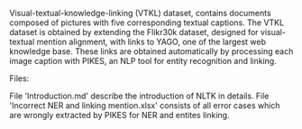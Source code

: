 Visual-textual-knowledge-linking (VTKL) dataset, contains documents composed of pictures with five corresponding textual captions. The VTKL dataset is obtained by extending the Flikr30k dataset, designed for visual-textual mention alignment, with links to YAGO, one of the largest web knowledge base. These links are obtained automatically by processing each image caption with PIKES, an NLP tool for entity recognition and linking.

Files:

File 'Introduction.md' describe the introduction of NLTK in details.
File 'Incorrect NER and linking mention.xlsx' consists of all error cases which are wrongly extracted by PIKES for NER and entites linking.

